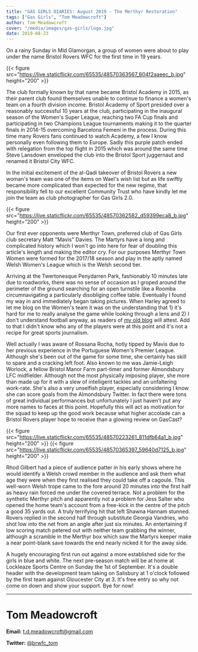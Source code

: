 ```yaml
---
title: "GAS GIRLS DIARIES: August 2019 - The Merthyr Restoration"
tags: ["Gas Girls", "Tom Meadowcroft"]
author: Tom Meadowcroft
cover: "/media/images/gas-girls/logo.jpg"
date: 2019-08-23
---
```


On a rainy Sunday in Mid Glamorgan, a group of women were about to play under the name Bristol Rovers WFC for the first time in 19 years.

<!--more-->

{{< figure src="https://live.staticflickr.com/65535/48570363567_604f2aaeec_b.jpg" height="200" >}}

The club formally known by that name became Bristol Academy in 2015, as their parent club found themselves unable to continue to finance a women's team on a fourth division income. Bristol Academy of Sport presided over a reasonably successful 10 years at the club, participating in the inaugural season of the Women's Super League, reaching two FA Cup finals and participating in two Champions League tournaments making it to the quarter finals in 2014-15 overcoming Barcelona Femení in the process. During this time many Rovers fans continued to watch Academy, a few I know personally even following them to Europe. Sadly this purple patch ended with relegation from the top flight in 2015 which was around the same time Steve Lansdown enveloped the club into the Bristol Sport juggernaut and renamed it Bristol City WFC.

In the initial excitement of the al-Qadi takeover of Bristol Rovers a new woman's team was one of the items on Wael's wish list but as life swiftly became more complicated than expected for the new regime, that responsibility fell to our excellent Community Trust who have kindly let me join the team as club photographer for Gas Girls 2.0.

{{< figure src="https://live.staticflickr.com/65535/48570362582_d59399eca8_b.jpg" height="200" >}}

Our first ever opponents were Merthyr Town, preferred club of Gas Girls club secretary Matt "Mavis" Davies. The Martyrs have a long and complicated history which I won't go into here for fear of doubling this article's length and making the editor cry. For our purposes Merthyr Town Women were formed for the 2017/18 season and play in the aptly named Welsh Women's League which is the Welsh second tier.

Arriving at the Twertonesque Penydarren Park, fashionably 10 minutes late due to roadworks, there was no sense of occasion as I groped around the perimeter of the ground searching for an open turnstile like a Roomba circumnavigating a particularly disobliging coffee table. Eventually I found my way in and immediately began taking pictures. When Harley agreed to let me blog on the Women's team it was on the understanding that 1) it's hard for me to really analyse the game while looking through a lens and 2) I don't understand football anyway, as readers of [my old blog](http://partizanbristle.blogspot.com/) will attest. Add to that I didn't know who any of the players were at this point and it's not a recipe for great sports journalism.

<script async src="//pagead2.googlesyndication.com/pagead/js/adsbygoogle.js"></script>
<!-- GasCast Blog Ad -->
<ins class="adsbygoogle"
     style="display:block"
     data-ad-client="ca-pub-8805482732507166"
     data-ad-slot="7113725307"
     data-ad-format="auto"
     data-full-width-responsive="true"></ins>
<script>
(adsbygoogle = window.adsbygoogle || []).push({});
</script>

Well actually I was aware of Rossana Rocha, hotly tipped by Mavis due to her previous experience in the Portuguese Women's Premier League. Although she's been out of the game for some time, she certainly has skill to spare and a cracking left foot. Also known to me was Jamie-Leigh Worlock, a fellow Bristol Manor Farm part-timer and former Almondsbury LFC midfielder. Although not the most physically imposing player, she more than made up for it with a slew of intelligent tackles and an unfaltering work-rate. She's also a very unselfish player, especially considering I know she can score goals from the Almondsbury Twitter. In fact there were tons of great individual performances but unfortunately I just haven't put any more names to faces at this point. Hopefully this will act as motivation for the squad to keep up the good work because what higher accolade can a Bristol Rovers player hope to receive than a glowing review on GasCast?  

{{< figure src="https://live.staticflickr.com/65535/48570223261_811dfb64a1_b.jpg" height="200" >}}
{{< figure src="https://live.staticflickr.com/65535/48570365397_59640d7125_b.jpg" height="200" >}}

Rhod Gilbert had a piece of audience patter in his early shows where he would identify a Welsh crowd member in the audience and ask them what age they were when they first realised they could take off a cagoule. This well-worn Welsh trope came to the fore around 20 minutes into the first half as heavy rain forced me under the covered terrace. Not a problem for the synthetic Merthyr pitch and apparently not a problem for Jess Salter who opened the home team's account from a free-kick in the centre of the pitch a good 35 yards out. A truly terrifying hit that left Shawna Hannam stunned. Rovers replied in the second half through substitute Georgia Vandries, who shot low into the net from an angle after just six minutes. An entertaining if low scoring match petered out with neither team grabbing the winner, although a scramble in the Merthyr box which saw the Martyrs keeper make a near point-blank save towards the end nearly nicked it for the away side.

A hugely encouraging first run out against a more established side for the girls in blue and white. The next pre-season match will be at home at Lockleaze Sports Centre on Sunday the 1st of September. It's a double header with the development team taking on Salisbury at 1 o'clock followed by the first team against Gloucester City at 3. It's free entry so why not come on down and show your support. Bye for now!

---

# Tom Meadowcroft

__Email:__ [t.d.meadowcroft@gmail.com](mailto:t.d.meadowcroft@gmail.com)

__Twitter:__ [@brwfc_tom](https://twitter.com/brwfc_tom)

<script src="https://www.buzzsprout.com/276671.js?player=large" type="text/javascript" charset="utf-8"></script>

<script async src="//pagead2.googlesyndication.com/pagead/js/adsbygoogle.js"></script>
<!-- GasCast Blog Ad -->
<ins class="adsbygoogle"
     style="display:block"
     data-ad-client="ca-pub-8805482732507166"
     data-ad-slot="7113725307"
     data-ad-format="auto"
     data-full-width-responsive="true"></ins>
<script>
(adsbygoogle = window.adsbygoogle || []).push({});
</script>

<script type="text/javascript" src="//downloads.mailchimp.com/js/signup-forms/popup/unique-methods/embed.js" data-dojo-config="usePlainJson: true, isDebug: false"></script><script type="text/javascript">window.dojoRequire(["mojo/signup-forms/Loader"], function(L) { L.start({"baseUrl":"mc.us3.list-manage.com","uuid":"e17a9090e1205ae2df5fea6c4","lid":"b9f5384120","uniqueMethods":true}) })</script>
